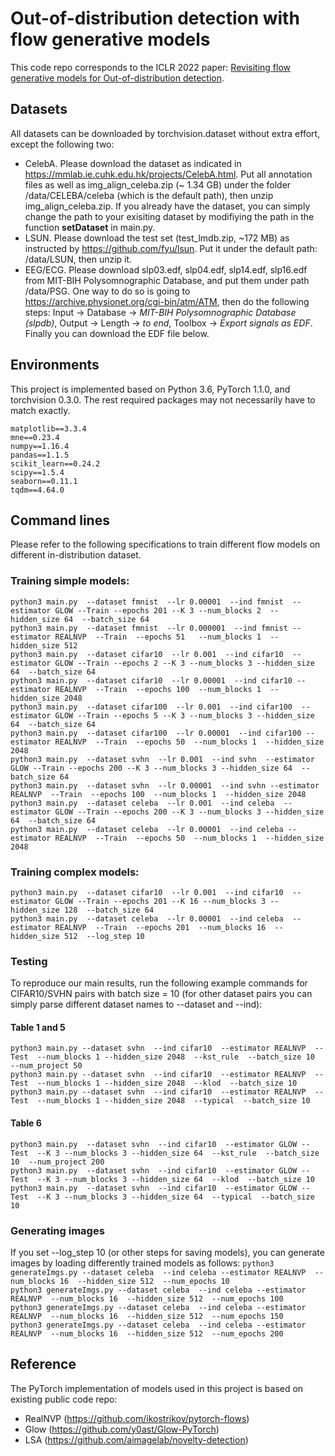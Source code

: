 # Out-of-distribution detection with flow generative models
This code repo corresponds to the ICLR 2022 paper: [Revisiting flow generative models for Out-of-distribution detection](https://openreview.net/forum?id=6y2KBh-0Fd9).  

## Datasets
All datasets can be downloaded by torchvision.dataset without extra effort, except the following two:
+ CelebA. Please download the dataset as indicated in https://mmlab.ie.cuhk.edu.hk/projects/CelebA.html. Put all annotation files as well as img_align_celeba.zip (~ 1.34 GB) under the folder /data/CELEBA/celeba (which is the default path), then unzip img_align_celeba.zip. If you already have the dataset, you can simply change the path to your exisiting dataset by modifiying the path in the function **setDataset** in main.py.  
+ LSUN. Please download the test set (test_lmdb.zip, ~172 MB) as instructed by https://github.com/fyu/lsun. Put it under the default path: /data/LSUN, then unzip it.  
+ EEG/ECG. Please download slp03.edf, slp04.edf, slp14.edf, slp16.edf from MIT-BIH Polysomnographic Database, and put them under path /data/PSG. One way to do so is going to https://archive.physionet.org/cgi-bin/atm/ATM, then do the following steps: Input -> Database -> *MIT-BIH Polysomnographic Database (slpdb)*,  Output -> Length -> *to end*, Toolbox -> *Export signals as EDF*. Finally you can download the EDF file below.   

## Environments
This project is implemented based on Python 3.6, PyTorch 1.1.0, and torchvision 0.3.0.
The rest required packages may not necessarily have to match exactly.  

`matplotlib==3.3.4`  
`mne==0.23.4`  
`numpy==1.16.4`  
`pandas==1.1.5`  
`scikit_learn==0.24.2`  
`scipy==1.5.4`  
`seaborn==0.11.1`  
`tqdm==4.64.0`  

## Command lines
Please refer to the following specifications to train different flow models on different in-distribution dataset.
### Training simple models:  
`python3 main.py  --dataset fmnist  --lr 0.00001  --ind fmnist  --estimator GLOW --Train --epochs 201 --K 3 --num_blocks 2  --hidden_size 64  --batch_size 64`  
`python3 main.py  --dataset fmnist  --lr 0.000001  --ind fmnist --estimator REALNVP  --Train  --epochs 51   --num_blocks 1  --hidden_size 512`  
`python3 main.py  --dataset cifar10  --lr 0.001  --ind cifar10  --estimator GLOW --Train --epochs 2 --K 3 --num_blocks 3 --hidden_size 64  --batch_size 64`  
`python3 main.py  --dataset cifar10  --lr 0.00001  --ind cifar10 --estimator REALNVP  --Train  --epochs 100  --num_blocks 1  --hidden_size 2048`  
`python3 main.py  --dataset cifar100  --lr 0.001  --ind cifar100  --estimator GLOW --Train --epochs 5 --K 3 --num_blocks 3 --hidden_size 64  --batch_size 64`   
`python3 main.py  --dataset cifar100  --lr 0.00001  --ind cifar100 --estimator REALNVP  --Train  --epochs 50  --num_blocks 1  --hidden_size 2048`  
`python3 main.py  --dataset svhn  --lr 0.001  --ind svhn  --estimator GLOW --Train --epochs 200 --K 3 --num_blocks 3 --hidden_size 64  --batch_size 64`   
`python3 main.py  --dataset svhn  --lr 0.00001  --ind svhn --estimator REALNVP  --Train  --epochs 100  --num_blocks 1  --hidden_size 2048`  
`python3 main.py  --dataset celeba  --lr 0.001  --ind celeba  --estimator GLOW --Train --epochs 200 --K 3 --num_blocks 3 --hidden_size 64  --batch_size 64`   
`python3 main.py  --dataset celeba  --lr 0.00001  --ind celeba --estimator REALNVP  --Train  --epochs 50  --num_blocks 1  --hidden_size 2048`  
### Training complex models:
`python3 main.py  --dataset cifar10  --lr 0.001  --ind cifar10  --estimator GLOW --Train --epochs 201 --K 16 --num_blocks 3 --hidden_size 128  --batch_size 64`    
`python3 main.py  --dataset celeba  --lr 0.00001  --ind celeba  --estimator REALNVP  --Train  --epochs 201  --num_blocks 16  --hidden_size 512  --log_step 10`  

### Testing
To reproduce our main results, run the following example commands for CIFAR10/SVHN pairs with batch size = 10 (for other dataset pairs you can simply parse different dataset names to --dataset and --ind):
#### Table 1 and 5
`python3 main.py --dataset svhn  --ind cifar10  --estimator REALNVP  --Test  --num_blocks 1 --hidden_size 2048  --kst_rule  --batch_size 10  --num_project 50`  
`python3 main.py --dataset svhn  --ind cifar10  --estimator REALNVP  --Test  --num_blocks 1 --hidden_size 2048  --klod  --batch_size 10`  
`python3 main.py --dataset svhn  --ind cifar10  --estimator REALNVP  --Test  --num_blocks 1 --hidden_size 2048  --typical  --batch_size 10`  
#### Table 6
`python3 main.py  --dataset svhn  --ind cifar10  --estimator GLOW --Test  --K 3 --num_blocks 3 --hidden_size 64  --kst_rule  --batch_size 10  --num_project 200`  
`python3 main.py  --dataset svhn  --ind cifar10  --estimator GLOW --Test  --K 3 --num_blocks 3 --hidden_size 64  --klod  --batch_size 10`  
`python3 main.py  --dataset svhn  --ind cifar10  --estimator GLOW --Test  --K 3 --num_blocks 3 --hidden_size 64  --typical  --batch_size 10`

### Generating images
If you set --log_step 10 (or other steps for saving models), you can generate images by loading differently trained models as follows:
`python3 generateImgs.py --dataset celeba  --ind celeba --estimator REALNVP  --num_blocks 16  --hidden_size 512  --num_epochs 10`  
`python3 generateImgs.py --dataset celeba  --ind celeba --estimator REALNVP  --num_blocks 16  --hidden_size 512  --num_epochs 100`  
`python3 generateImgs.py --dataset celeba  --ind celeba --estimator REALNVP  --num_blocks 16  --hidden_size 512  --num_epochs 150`  
`python3 generateImgs.py --dataset celeba  --ind celeba --estimator REALNVP  --num_blocks 16  --hidden_size 512  --num_epochs 200`  

## Reference
The PyTorch implementation of models used in this project is based on existing public code repo:
+ RealNVP (https://github.com/ikostrikov/pytorch-flows)
+ Glow (https://github.com/y0ast/Glow-PyTorch)
+ LSA (https://github.com/aimagelab/novelty-detection)
